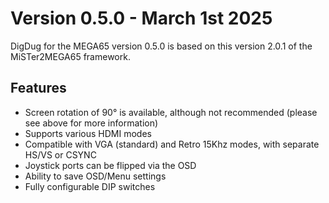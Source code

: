 Version 0.5.0 - March 1st 2025
==============================

DigDug for the MEGA65 version 0.5.0 is based on this version 2.0.1 of the MiSTer2MEGA65 framework.

## Features
* Screen rotation of 90° is available, although not recommended (please see above for more information)
* Supports various HDMI modes
* Compatible with VGA (standard) and Retro 15Khz modes, with separate HS/VS or CSYNC
* Joystick ports can be flipped via the OSD
* Ability to save OSD/Menu settings
* Fully configurable DIP switches











